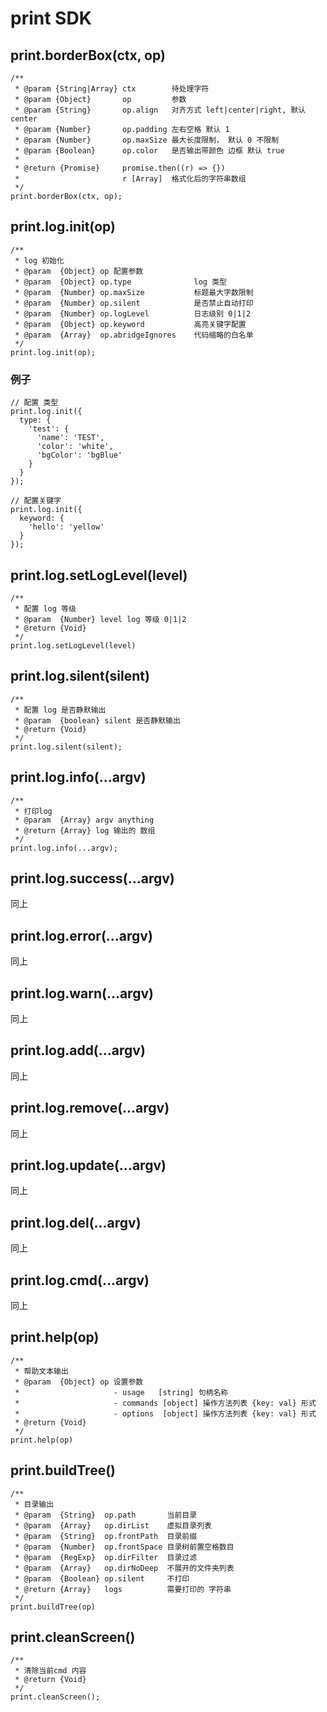 # print SDK
## print.borderBox(ctx, op)
```
/**
 * @param {String|Array} ctx        待处理字符
 * @param {Object}       op         参数
 * @param {String}       op.align   对齐方式 left|center|right, 默认 center
 * @param {Number}       op.padding 左右空格 默认 1
 * @param {Number}       op.maxSize 最大长度限制， 默认 0 不限制
 * @param {Boolean}      op.color   是否输出带颜色 边框 默认 true
 *
 * @return {Promise}     promise.then((r) => {})
 *                       r [Array]  格式化后的字符串数组
 */
print.borderBox(ctx, op);
```

## print.log.init(op)
```
/**
 * log 初始化
 * @param  {Object} op 配置参数
 * @param  {Object} op.type              log 类型
 * @param  {Number} op.maxSize           标题最大字数限制
 * @param  {Number} op.silent            是否禁止自动打印
 * @param  {Number} op.logLevel          日志级别 0|1|2
 * @param  {Object} op.keyword           高亮关键字配置
 * @param  {Array}  op.abridgeIgnores    代码缩略的白名单
 */
print.log.init(op);
```
### 例子
```
// 配置 类型
print.log.init({
  type: {
    'test': {
      'name': 'TEST',
      'color': 'white',
      'bgColor': 'bgBlue'
    }
  }
});

// 配置关键字
print.log.init({
  keyword: {
    'hello': 'yellow'
  }
});
```
## print.log.setLogLevel(level)
```
/**
 * 配置 log 等级
 * @param  {Number} level log 等级 0|1|2
 * @return {Void}
 */
print.log.setLogLevel(level)
```
## print.log.silent(silent)
```
/**
 * 配置 log 是否静默输出
 * @param  {boolean} silent 是否静默输出
 * @return {Void}
 */
print.log.silent(silent);
```

## print.log.info(...argv)
```
/**
 * 打印log
 * @param  {Array} argv anything
 * @return {Array} log 输出的 数组
 */
print.log.info(...argv);
```
## print.log.success(...argv)
同上


## print.log.error(...argv)
同上

## print.log.warn(...argv)
同上

## print.log.add(...argv)
同上

## print.log.remove(...argv)
同上

## print.log.update(...argv)
同上

## print.log.del(...argv)
同上

## print.log.cmd(...argv)
同上

## print.help(op)
```
/**
 * 帮助文本输出
 * @param  {Object} op 设置参数
 *                     - usage   [string] 句柄名称
 *                     - commands [object] 操作方法列表 {key: val} 形式
 *                     - options  [object] 操作方法列表 {key: val} 形式
 * @return {Void}
 */
print.help(op)
```

## print.buildTree()
```
/**
 * 目录输出
 * @param  {String}  op.path       当前目录
 * @param  {Array}   op.dirList    虚拟目录列表
 * @param  {String}  op.frontPath  目录前缀
 * @param  {Number}  op.frontSpace 目录树前置空格数目
 * @param  {RegExp}  op.dirFilter  目录过滤
 * @param  {Array}   op.dirNoDeep  不展开的文件夹列表
 * @param  {Boolean} op.silent     不打印
 * @return {Array}   logs          需要打印的 字符串
 */
print.buildTree(op)
```

## print.cleanScreen()
```
/**
 * 清除当前cmd 内容
 * @return {Void}
 */
print.cleanScreen();
```
